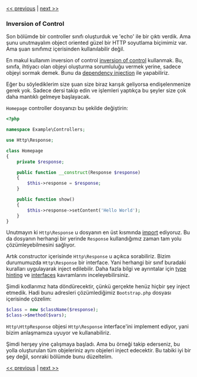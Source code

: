 [<< previous](06-dispatching-to-a-class.md) | [next >>](08-dependency-injector.md)

### Inversion of Control

Son bölümde bir controller sınıfı oluşturduk ve 'echo' ile bir çıktı verdik. Ama şunu unutmayalım object oriented güzel bir HTTP soyutlama biçimimiz var. Ama şuan sınıfımız içerisinden kullanılabilir değil.

En makul kullanım inversion of control [inversion of control](http://en.wikipedia.org/wiki/Inversion_of_control) kullanmak. Bu, sınıfa, ihtiyacı olan objeyi oluşturma sorumluluğu vermek yerine, sadece objeyi sormak demek. Bunu da [dependency injection](http://en.wikipedia.org/wiki/Dependency_injection) ile yapabiliriz.

Eğer bu söylediklerim size şuan size biraz karışık geliyorsa endişelenmenize gerek yok. Sadece dersi takip edin ve işlemleri yaptıkça bu şeyler size çok daha mantıklı gelmeye başlayacak.

`Homepage` controller dosyanızı bu şekilde değiştirin:

```php
<?php

namespace Example\Controllers;

use Http\Response;

class Homepage
{
    private $response;

    public function __construct(Response $response)
    {
        $this->response = $response;
    }

    public function show()
    {
        $this->response->setContent('Hello World');
    }
}
```

Unutmayın ki `Http\Response` u dosyanın en üst kısmında [import](http://php.net/manual/en/language.namespaces.importing.php) ediyoruz. Bu da dosyanın herhangi bir yerinde `Response` kullandığımız zaman tam yolu çözümleyebilmesini sağlıyor.

Artık constructor içerisinde `Http\Response` u açıkca sorabiliriz. Bizim durumumuzda `Http\Response` bir interface. Yani herhangi bir sınıf buradaki kuralları uygulayarak inject edilebilir. Daha fazla bilgi ve ayrıntalar için [type hinting](http://php.net/manual/en/language.oop5.typehinting.php) ve [interfaces](http://php.net/manual/en/language.oop5.interfaces.php) kavramlarını inceleyebilirsiniz.

Şimdi kodlarımız hata döndürecektir, çünkü gerçekte henüz hiçbir şey inject etmedik. Hadi bunu adresleri çözümlediğimiz `Bootstrap.php` dosyası içerisinde çözelim:

```php
$class = new $className($response);
$class->$method($vars);
```

`Http\HttpResponse` objesi `Http\Response` interface'ini implement ediyor, yani bizim anlaşmamıza uyuyor ve kullanabiliriz.

Şimdi herşey yine çalışmaya başladı. Ama bu örneği takip ederseniz, bu yolla oluşturulan tüm objeleriniz aynı objeleri inject edecektir. Bu tabiki iyi bir şey değil, sonraki bölümde bunu düzeltelim.

[<< previous](06-dispatching-to-a-class.md) | [next >>](08-dependency-injector.md)
